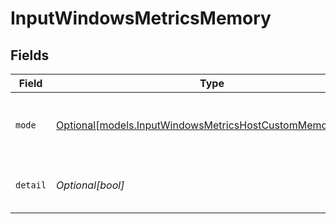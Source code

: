 # InputWindowsMetricsMemory


## Fields

| Field                                                                                                            | Type                                                                                                             | Required                                                                                                         | Description                                                                                                      |
| ---------------------------------------------------------------------------------------------------------------- | ---------------------------------------------------------------------------------------------------------------- | ---------------------------------------------------------------------------------------------------------------- | ---------------------------------------------------------------------------------------------------------------- |
| `mode`                                                                                                           | [Optional[models.InputWindowsMetricsHostCustomMemoryMode]](../models/inputwindowsmetricshostcustommemorymode.md) | :heavy_minus_sign:                                                                                               | Select the level of details for memory metrics                                                                   |
| `detail`                                                                                                         | *Optional[bool]*                                                                                                 | :heavy_minus_sign:                                                                                               | Generate metrics for all memory states                                                                           |